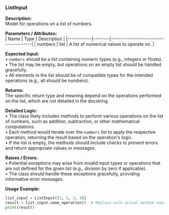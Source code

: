 ### ListInput

**Description:**  
Model for operations on a list of numbers.

**Parameters / Attributes:**  
| Name       | Type   | Description                           |
|------------|--------|---------------------------------------|
| numbers    | list   | A list of numerical values to operate on. |

**Expected Input:**  
• `numbers` should be a list containing numeric types (e.g., integers or floats).  
• The list may be empty, but operations on an empty list should be handled gracefully.  
• All elements in the list should be of compatible types for the intended operations (e.g., all should be numbers).

**Returns:**  
The specific return type and meaning depend on the operations performed on the list, which are not detailed in the docstring.

**Detailed Logic:**  
• The class likely includes methods to perform various operations on the list of numbers, such as addition, subtraction, or other mathematical computations.  
• Each method would iterate over the `numbers` list to apply the respective operation, returning the result based on the operation's logic.  
• If the list is empty, the methods should include checks to prevent errors and return appropriate values or messages.

**Raises / Errors:**  
• Potential exceptions may arise from invalid input types or operations that are not defined for the given list (e.g., division by zero if applicable).  
• The class should handle these exceptions gracefully, providing informative error messages.

**Usage Example:**  
```python
list_input = ListInput([1, 2, 3, 4])
result = list_input.some_operation()  # Replace with actual method name
print(result)
```